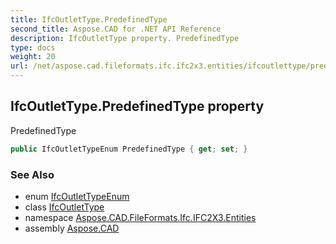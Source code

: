 ```yaml
---
title: IfcOutletType.PredefinedType
second_title: Aspose.CAD for .NET API Reference
description: IfcOutletType property. PredefinedType
type: docs
weight: 20
url: /net/aspose.cad.fileformats.ifc.ifc2x3.entities/ifcoutlettype/predefinedtype/
---
```

## IfcOutletType.PredefinedType property

PredefinedType

```csharp
public IfcOutletTypeEnum PredefinedType { get; set; }
```

### See Also

* enum [IfcOutletTypeEnum](../../../aspose.cad.fileformats.ifc.ifc2x3.types/ifcoutlettypeenum/)
* class [IfcOutletType](../)
* namespace [Aspose.CAD.FileFormats.Ifc.IFC2X3.Entities](../../ifcoutlettype/)
* assembly [Aspose.CAD](../../../)


